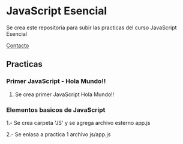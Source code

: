 # JavaScript Esencial

Se crea este repositoria para subir las practicas del curso JavaScript Esencial

[Contacto](https://www.facebook.com/yeco13)

## Practicas

### Primer JavaScript - Hola Mundo!!

1. Se crea primer JavaScript Hola Mundo!!

### Elementos basicos de JavaScript

1.- Se crea carpeta 'JS' y se agrega archivo esterno app.js

2.- Se enlasa a practica 1 archivo js/app.js


